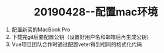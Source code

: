 
<h1 align="center">20190428--配置mac环境</h1>
<ol>
  <li>配置新买的MacBook Pro</li>
  <li>下载完git后要配置公钥（设置好用户名和邮箱后再生成公钥）</li>
  <li>Vue项目团队合作时通过配置veter得到相同的格式化代码</li>
</ol>
